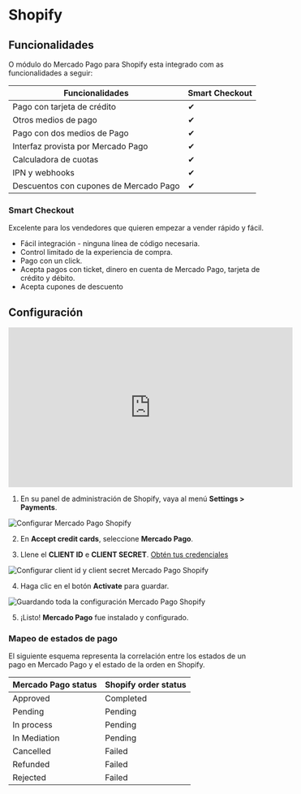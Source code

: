 # Shopify  

## Funcionalidades

O módulo do Mercado Pago para Shopify esta integrado com as funcionalidades a seguir:

| Funcionalidades                                           | Smart Checkout	    |
|---------------------------------------------------------- |-------------------|
| Pago con tarjeta de crédito                               | ✔                 |
| Otros medios de pago                                      | ✔                 |
| Pago con dos medios de Pago 		                        	| ✔               	|
| Interfaz provista por Mercado Pago                        | ✔                 |
| Calculadora de cuotas                                     | ✔                 |
| IPN y webhooks                                            | ✔                 |
| Descuentos con cupones de Mercado Pago                    | ✔                 |

### Smart Checkout

Excelente para los vendedores que quieren empezar a vender rápido y fácil.

* Fácil integración - ninguna línea de código necesaria.
* Control limitado de la experiencia de compra.
* Pago con un click.
* Acepta pagos con ticket, dinero en cuenta de Mercado Pago, tarjeta de crédito y débito.
* Acepta cupones de descuento

## Configuración

<center>
  <iframe width="560" height="315" src="https://www.youtube.com/embed/ZLINrH8WB0A" frameborder="0" allowfullscreen=""></iframe>
</center>

1) En su panel de administración de Shopify, vaya al menú **Settings > Payments**.

![Configurar Mercado Pago Shopify](/images/shopify/shopify-config-1.gif)

2) En **Accept credit cards**, seleccione **Mercado Pago**.

3) Llene el **CLIENT ID** e **CLIENT SECRET**. [Obtén tus credenciales]([FAKER][CREDENTIALS][URL])

  ![Configurar client id y client secret Mercado Pago Shopify](/images/shopify/shopify-config-2.gif)

4) Haga clic en el botón **Activate** para guardar.

  ![Guardando toda la configuración Mercado Pago Shopify](/images/shopify/shopify-config-3.gif)

5) ¡Listo! **Mercado Pago** fue instalado y configurado.

### Mapeo de estados de pago

El siguiente esquema representa la correlación entre los estados de un pago en Mercado Pago y el estado de la orden en Shopify.

| Mercado Pago status | Shopify order status |
|---------------------|----------------------|
| Approved            | Completed            |
| Pending             | Pending              |
| In process          | Pending              |
| In Mediation        | Pending              |
| Cancelled           | Failed               |
| Refunded            | Failed               |
| Rejected            | Failed               |
